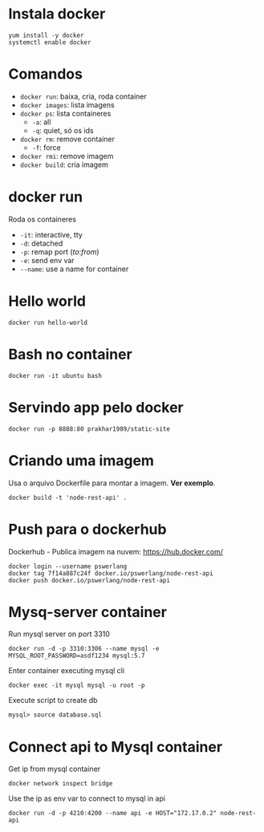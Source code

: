 # Instala docker

```
yum install -y docker
systemctl enable docker
```

# Comandos

* `docker run`: baixa, cria, roda container
* `docker images`: lista imagens
* `docker ps`: lista containeres
  * `-a`: all
  * `-q`: quiet, só os ids
* `docker rm`: remove container
  * `-f`: force
* `docker rmi`: remove imagem
* `docker build`: cria imagem


# docker run

Roda os containeres

* `-it`: interactive, tty
* `-d`: detached
* `-p`: remap port (*to*:*from*)
* `-e`: send env var
* `--name`: use a name for container


# Hello world

```
docker run hello-world
```

# Bash no container

```
docker run -it ubuntu bash
```

# Servindo app pelo docker

```
docker run -p 8888:80 prakhar1989/static-site
```

# Criando uma imagem

Usa o arquivo Dockerfile para montar a imagem. **Ver exemplo**.

```
docker build -t 'node-rest-api' .
```

# Push para o dockerhub

Dockerhub - Publica imagem na nuvem: https://hub.docker.com/

```
docker login --username pswerlang
docker tag 7f14a887c24f docker.io/pswerlang/node-rest-api
docker push docker.io/pswerlang/node-rest-api
```

# Mysq-server container

Run mysql server on port 3310

```
docker run -d -p 3310:3306 --name mysql -e MYSQL_ROOT_PASSWORD=asdf1234 mysql:5.7
```

Enter container executing mysql cli

```
docker exec -it mysql mysql -u root -p
```

Execute script to create db

```
mysql> source database.sql
```

# Connect api to Mysql container

Get ip from mysql container

```
docker network inspect bridge
```

Use the ip as env var to connect to mysql in api

```
docker run -d -p 4210:4200 --name api -e HOST="172.17.0.2" node-rest-api
```